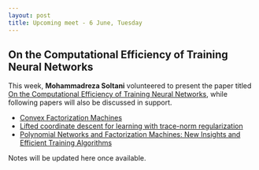```yaml
---
layout: post
title: Upcoming meet - 6 June, Tuesday
---
```

## On the Computational Efficiency of Training Neural Networks
This week, **Mohammadreza Soltani** volunteered to present the paper titled [On the Computational Efficiency of Training Neural Networks](https://arxiv.org/pdf/1410.1141.pdf), while following papers will also be discussed in support.

* [Convex Factorization Machines](http://mblondel.org/publications/mblondel-ecmlpkdd2015.pdf)
* [Lifted coordinate descent for learning with trace-norm regularization](https://hal.inria.fr/hal-00756802/document)
* [Polynomial Networks and Factorization Machines: New Insights and Efficient Training Algorithms](https://arxiv.org/pdf/1607.08810.pdf)

Notes will be updated here once available. 

